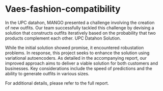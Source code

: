 # Vaes-fashion-compatibility


In the UPC datahon, MANGO presented a challenge involving the creation of new outfits. Our team successfully tackled this challenge by devising a solution that constructs outfits iteratively based on the probability that two products complement each other. UPC Datahon Solution.

While the initial solution showed promise, it encountered robustation problems. In response, this project seeks to enhance the solution using variational autoencoders. As detailed in the accompanying report, our improved approach aims to deliver a viable solution for both customers and businesses. Key considerations include the speed of predictions and the ability to generate outfits in various sizes.

For additional details, please refer to the full report.
